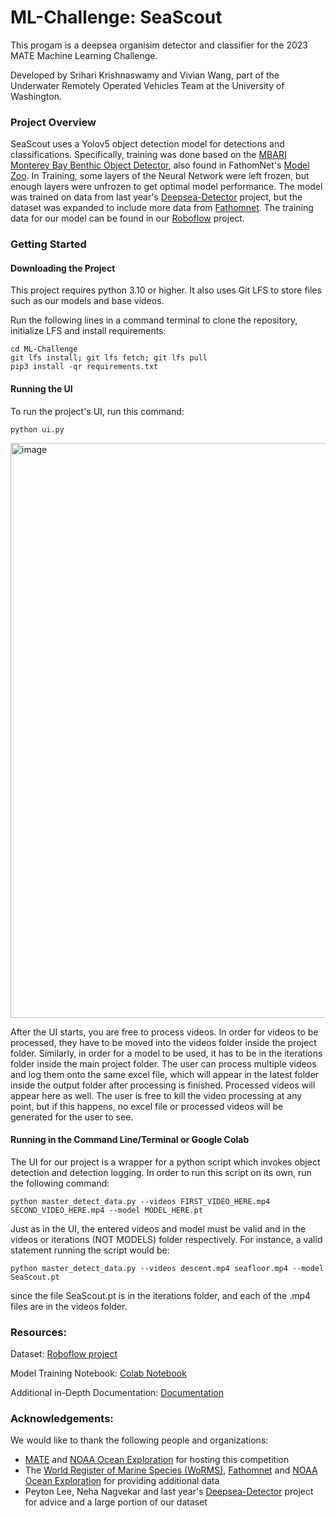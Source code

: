 # ML-Challenge: SeaScout

This progam is a deepsea organisim detector and classifier for the 2023 MATE Machine Learning Challenge.

Developed by Srihari Krishnaswamy and Vivian Wang, part of the Underwater Remotely Operated Vehicles Team at the University of Washington.

### Project Overview
SeaScout uses a Yolov5 object detection model for detections and classifications. Specifically, training was done based on the [MBARI Monterey Bay Benthic Object Detector](https://zenodo.org/record/5539915), also found in FathomNet's [Model Zoo](https://github.com/fathomnet/models).
In Training, some layers of the Neural Network were left frozen, but enough layers were unfrozen to get optimal model performance. The model was trained on data from last year's [Deepsea-Detector](https://github.com/ShrimpCryptid/deepsea-detector) project, but the dataset was expanded to include more data from [Fathomnet](https://fathomnet.org/fathomnet/#/).
The training data for our model can be found in our [Roboflow](https://universe.roboflow.com/uwrov-2023-ml-challenge/2023-mate-ml-challenge) project.

### Getting Started
#### Downloading the Project
This project requires python 3.10 or higher. It also uses Git LFS to store files such as our models and base videos.

Run the following lines in a command terminal to clone the repository, initialize LFS and install requirements:
```git clone https://github.com/srihariKrishnaswamy/ML-Challenge.git
cd ML-Challenge
git lfs install; git lfs fetch; git lfs pull
pip3 install -qr requirements.txt
```

#### Running the UI
To run the project's UI, run this command: 

```python ui.py```

<img width="920" alt="image" src="https://github.com/srihariKrishnaswamy/ML-Challenge/assets/86600946/e9427705-4b30-42de-8040-52ae43e50524">

After the UI starts, you are free to process videos. In order for videos to be processed, they have to be moved into the videos folder inside the project folder. Similarly, in order for a model to be used, it has to be in the iterations folder inside the main project folder. 
The user can process multiple videos and log them onto the same excel file, which will appear in the latest folder inside the output folder after processing is finished. Processed videos will appear here as well. The user is free to kill the video processing at any point, but if this happens, no excel file or processed videos will be generated for the user to see.

#### Running in the Command Line/Terminal or Google Colab
The UI for our project is a wrapper for a python script which invokes object detection and detection logging. In order to run this script on its own, run the following command:

```python master_detect_data.py --videos FIRST_VIDEO_HERE.mp4 SECOND_VIDEO_HERE.mp4 --model MODEL_HERE.pt```

Just as in the UI, the entered videos and model must be valid and in the videos or iterations (NOT MODELS) folder respectively. For instance, a valid statement running the script would be:

```python master_detect_data.py --videos descent.mp4 seafloor.mp4 --model SeaScout.pt```

since the file SeaScout.pt is in the iterations folder, and each of the .mp4 files are in the videos folder.

### Resources:
Dataset: [Roboflow project](https://universe.roboflow.com/uwrov-2023-ml-challenge/2023-mate-ml-challenge)

Model Training Notebook: [Colab Notebook](https://github.com/srihariKrishnaswamy/ML-Challenge/blob/main/notebooks/SeaScout_Model_Train.ipynb)

Additional in-Depth Documentation: [Documentation](https://github.com/srihariKrishnaswamy/ML-Challenge/blob/main/documentation/Documentation.md)
### Acknowledgements: 
We would like to thank the following people and organizations: 
- [MATE](https://materovcompetition.org/) and [NOAA Ocean Exploration](https://oceanexplorer.noaa.gov/) for hosting this competition
- The [World Register of Marine Species (WoRMS)](https://www.marinespecies.org/), [Fathomnet](https://fathomnet.org/fathomnet/#/) and [NOAA Ocean Exploration](https://oceanexplorer.noaa.gov/) for providing additional data
- Peyton Lee, Neha Nagvekar and last year's [Deepsea-Detector](https://github.com/ShrimpCryptid/deepsea-detector) project for advice and a large portion of our dataset
